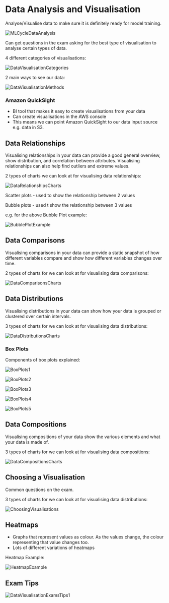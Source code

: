 # Data Analysis and Visualisation

Analyse/Visualise data to make sure it is definitely ready for model training. 

![MLCycleDataAnalysis](../images/ml_cycle_data_analysis.png)

Can get questions in the exam asking for the best type of visualisation to analyse certain types
of data.

4 different categories of visualisations:

![DataVisualisationCategories](../images/data_visualisation_categories.png)

2 main ways to see our data:

![DataVisualisationMethods](../images/data_visualisation_methods.png)

### Amazon QuickSight 

- BI tool that makes it easy to create visualisations from your data
- Can create visualisations in the AWS console
- This means we can point Amazon QuickSight to our data input source e.g. data in S3.

## Data Relationships

Visualising relationships in your data can provide a good general overview, show distribution, and correlation
between attributes. Visualising relationships can also help find outliers and extreme values.

2 types of charts we can look at for visualising data relationships:

![DataRelationshipsCharts](../images/data_relationships_charts.png)

Scatter plots - used to show the relationship between 2 values

Bubble plots - used t show the relationship between 3 values

e.g. for the above Bubble Plot example:

![BubblePlotExample](../images/bubble_plot_example.png)

## Data Comparisons

Visualising comparisons in your data can provide a static snapshot of how different variables compare and show
how different variables changes over time. 

2 types of charts for we can look at for visualising data comparisons:

![DataComparisonsCharts](../images/data_comparisons_charts.png)

## Data Distributions 

Visualising distributions in your data can show how your data is grouped or clustered over certain intervals. 

3 types of charts for we can look at for visualising data distributions:

![DataDistributionsCharts](../images/data_distributions_charts.png)

### Box Plots

Components of box plots explained:

![BoxPlots1](../images/box_plots_1.png) 

![BoxPlots2](../images/box_plots_2.png) 

![BoxPlots3](../images/box_plots_3.png) 

![BoxPlots4](../images/box_plots_4.png) 

![BoxPlots5](../images/box_plots_5.png)

## Data Compositions

Visualising compositions of your data show the various elements and what your data is made of. 

3 types of charts for we can look at for visualising data compositions:

![DataCompositionsCharts](../images/data_compositions_charts.png)

## Choosing a Visualisation

Common questions on the exam. 

3 types of charts for we can look at for visualising data distributions:

![ChoosingVisualisations](../images/choosing_visualisations.png)

## Heatmaps

- Graphs that represent values as colour. As the values change, the colour representing that value changes too. 
- Lots of different variations of heatmaps

Heatmap Example:

![HeatmapExample](../images/heatmap_example.png)

## Exam Tips

![DataVisualisationExamsTips1](../images/data_visualisation_exam_tips_1.png)
